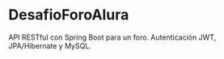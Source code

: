 # DesafioForoAlura
API RESTful con Spring Boot para un foro. Autenticación JWT, JPA/Hibernate y MySQL.
